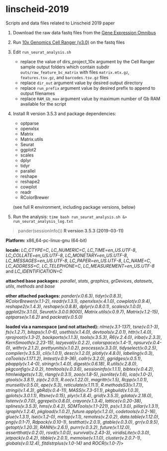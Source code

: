 # linscheid-2019
Scripts and data files related to Linscheid 2019 paper

1. Download the raw data fastq files from the [Gene Expression Omnibus](https://www.ncbi.nlm.nih.gov/geo/query/acc.cgi?acc=GSE130710) 
2. Run [10x Genomics Cell Ranger (v3.0)](https://support.10xgenomics.com/single-cell-gene-expression/software/pipelines/latest/what-is-cell-ranger) on the fastq files
3. Edit `run_seurat_analysis.sh`
    * replace the value of dirs_project_10x argument by the Cell Ranger sample output folders which contain subdir `outs/raw_feature_bc_matrix` with files `matrix.mtx.gz`, `features.tsv.gz`, and `barcodes.tsv.gz` files
    * replace `dir_out` argument value by desired output directory
    * replace `run_prefix` argument value by desired prefix to append to output filenames
    * replace `RAM_Gb_max` argument value by maximum number of Gb RAM available for the script
4. Install R version 3.5.3 and package dependencies: 
    * optparse
    * openxlsx
    * Matrix
    * Matrix.utils
    * Seurat
    * ggplot2
    * scales
    * dplyr
    * tidyr
    * parallel
    * reshape
    * reshape2
    * cowplot
    * readr
    * RColorBrewer

    (see full R environment, including package versions, below)
5. Run the analysis: `time bash run_seurat_analysis.sh &> run_seurat_analysis_log.txt`

> pander(sessionInfo())
**R version 3.5.3 (2019-03-11)**

**Platform:** x86_64-pc-linux-gnu (64-bit)

**locale:**
_LC_CTYPE=C_, _LC_NUMERIC=C_, _LC_TIME=en_US.UTF-8_, _LC_COLLATE=en_US.UTF-8_, _LC_MONETARY=en_US.UTF-8_, _LC_MESSAGES=en_US.UTF-8_, _LC_PAPER=en_US.UTF-8_, _LC_NAME=C_, _LC_ADDRESS=C_, _LC_TELEPHONE=C_, _LC_MEASUREMENT=en_US.UTF-8_ and _LC_IDENTIFICATION=C_

**attached base packages:**
_parallel_, _stats_, _graphics_, _grDevices_, _datasets_, _utils_, _methods_ and _base_

**other attached packages:**
_pander(v.0.6.3)_, _tidyr(v.0.8.3)_, _RColorBrewer(v.1.1-2)_, _readr(v.1.3.1)_, _openxlsx(v.4.1.0)_, _cowplot(v.0.9.4)_, _reshape2(v.1.4.3)_, _reshape(v.0.8.8)_, _dplyr(v.0.8.0.1)_, _scales(v.1.0.0)_, _ggplot2(v.3.1.0)_, _Seurat(v.3.0.0.9000)_, _Matrix.utils(v.0.9.7)_, _Matrix(v.1.2-15)_, _optparse(v.1.6.2)_ and _packrat(v.0.5.0)_

**loaded via a namespace (and not attached):**
_nlme(v.3.1-137)_, _tsne(v.0.1-3)_, _fs(v.1.2.7)_, _bitops(v.1.0-6)_, _usethis(v.1.4.0)_, _devtools(v.2.0.1)_, _httr(v.1.4.0)_, _rprojroot(v.1.3-2)_, _backports(v.1.1.3)_, _tools(v.3.5.3)_, _R6(v.2.4.0)_, _irlba(v.2.3.3)_, _KernSmooth(v.2.23-15)_, _lazyeval(v.0.2.2)_, _colorspace(v.1.4-1)_, _npsurv(v.0.4-0)_, _withr(v.2.1.2)_, _prettyunits(v.1.0.2)_, _processx(v.3.3.0)_, _tidyselect(v.0.2.5)_, _compiler(v.3.5.3)_, _cli(v.1.0.1)_, _desc(v.1.2.0)_, _plotly(v.4.8.0)_, _labeling(v.0.3)_, _caTools(v.1.17.1.2)_, _lmtest(v.0.9-36)_, _callr(v.3.2.0)_, _ggridges(v.0.5.1)_, _pbapply(v.1.4-0)_, _stringr(v.1.4.0)_, _digest(v.0.6.18)_, _R.utils(v.2.8.0)_, _pkgconfig(v.2.0.2)_, _htmltools(v.0.3.6)_, _sessioninfo(v.1.1.1)_, _bibtex(v.0.4.2)_, _htmlwidgets(v.1.3)_, _rlang(v.0.3.1)_, _zoo(v.1.8-5)_, _jsonlite(v.1.6)_, _ica(v.1.0-2)_, _gtools(v.3.8.1)_, _zip(v.2.0.1)_, _R.oo(v.1.22.0)_, _magrittr(v.1.5)_, _Rcpp(v.1.0.1)_, _munsell(v.0.5.0)_, _ape(v.5.3)_, _reticulate(v.1.11.1)_, _R.methodsS3(v.1.7.1)_, _stringi(v.1.4.3)_, _gbRd(v.0.4-11)_, _MASS(v.7.3-51.1)_, _pkgbuild(v.1.0.3)_, _gplots(v.3.0.1.1)_, _Rtsne(v.0.15)_, _plyr(v.1.8.4)_, _grid(v.3.5.3)_, _gdata(v.2.18.0)_, _listenv(v.0.7.0)_, _ggrepel(v.0.8.0)_, _crayon(v.1.3.4)_, _lattice(v.0.20-38)_, _splines(v.3.5.3)_, _hms(v.0.4.2)_, _SDMTools(v.1.1-221)_, _ps(v.1.3.0)_, _pillar(v.1.3.1)_, _igraph(v.1.2.4)_, _pkgload(v.1.0.2)_, _future.apply(v.1.2.0)_, _codetools(v.0.2-16)_, _glue(v.1.3.1)_, _lsei(v.1.2-0)_, _metap(v.1.1)_, _remotes(v.2.0.2)_, _data.table(v.1.12.0)_, _png(v.0.1-7)_, _Rdpack(v.0.10-1)_, _testthat(v.2.0.1)_, _gtable(v.0.3.0)_, _grr(v.0.9.5)_, _getopt(v.1.20.3)_, _RANN(v.2.6.1)_, _purrr(v.0.3.2)_, _future(v.1.12.0)_, _assertthat(v.0.2.0)_, _rsvd(v.1.0.0)_, _survival(v.2.43-3)_, _viridisLite(v.0.3.0)_, _jetpack(v.0.4.2)_, _tibble(v.2.0.1)_, _memoise(v.1.1.0)_, _cluster(v.2.0.7-1)_, _globals(v.0.12.4)_, _fitdistrplus(v.1.0-14)_ and _ROCR(v.1.0-7)_>

